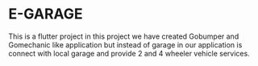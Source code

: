 # E-GARAGE
This is a flutter project in this project we have created Gobumper and Gomechanic like application but instead of garage in our application is connect with local garage and provide 2 and 4 wheeler vehicle services. 
